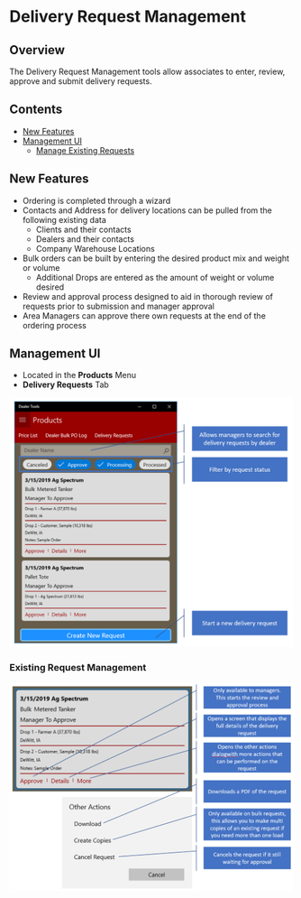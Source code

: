 # Delivery Request Management

## Overview

The Delivery Request Management tools allow associates to enter, review, approve and submit delivery requests.

## Contents

* [New Features](#New-Features)
* [Management UI](#Management-UI)
  * [Manage Existing Requests](#Existing-Request-Management)

## New Features 

* Ordering is completed through a wizard
* Contacts and Address for delivery locations can be pulled from the following existing data
  * Clients and their contacts
  * Dealers and their contacts
  * Company Warehouse Locations
* Bulk orders can be built by entering the desired product mix and weight or volume
  * Additional Drops are entered as the amount of weight or volume desired
* Review and approval process designed to aid in thorough review of requests prior to submission and manager approval
* Area Managers can approve there own requests at the end of the ordering process

## Management UI

* Located in the **Products** Menu
* **Delivery Requests** Tab

![MangementUILayout](MangementUILayout.png)

### Existing Request Management

![Card Management](CardDetails.png)

